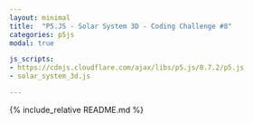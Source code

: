 ```yaml
---
layout: minimal
title:  "P5.JS - Solar System 3D - Coding Challenge #8"
categories: p5js
modal: true

js_scripts:
- https://cdnjs.cloudflare.com/ajax/libs/p5.js/0.7.2/p5.js
- solar_system_3d.js

---
```


{% include_relative README.md %}
